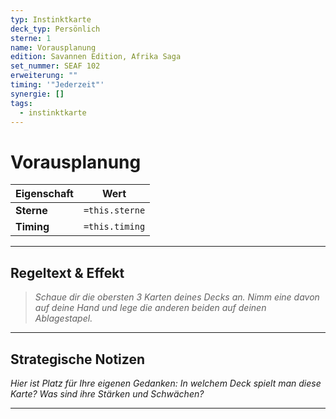 ```yaml
---
typ: Instinktkarte
deck_typ: Persönlich
sterne: 1
name: Vorausplanung
edition: Savannen Edition, Afrika Saga
set_nummer: SEAF 102
erweiterung: ""
timing: '"Jederzeit"'
synergie: []
tags:
  - instinktkarte
---
```


# Vorausplanung

| Eigenschaft | Wert |
|---|---|
| **Sterne** | `=this.sterne` |
| **Timing** | `=this.timing` |

---
## Regeltext & Effekt

> *Schaue dir die obersten 3 Karten deines Decks an. Nimm eine davon auf deine Hand und lege die anderen beiden auf deinen Ablagestapel.*

---
## Strategische Notizen

*Hier ist Platz für Ihre eigenen Gedanken: In welchem Deck spielt man diese Karte? Was sind ihre Stärken und Schwächen?*

---
